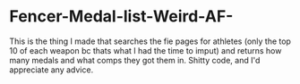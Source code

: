 # Fencer-Medal-list-Weird-AF-
This is the thing I made that searches the fie pages for athletes (only the top 10 of each weapon bc thats what I had the time to imput)
and returns how many medals and what comps they got them in. Shitty code, and I'd appreciate any advice.
